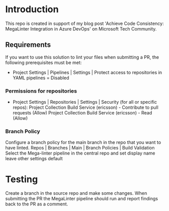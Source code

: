 # Introduction
This repo is created in support of my blog post 'Achieve Code Consistency: MegaLinter Integration in Azure DevOps' on Microsoft Tech Community.

## Requirements
If you want to use this solution to lint your files when submitting a PR, the following prerequisites must be met:
- Project Settings | Pipelines | Settings | Protect access to repositories in YAML pipelines = Disabled

### Permissions for repositories
- Project Settings | Repositories | Settings | Security (for all or specific repos):
    Project Collection Build Service (ericsson) - Contribute to pull requests (Allow)
    Project Collection Build Service (ericsson) - Read (Allow)

### Branch Policy
Configure a branch policy for the main branch in the repo that you want to have linted.
    Repos | Branches | Main | Branch Policies | Build Validation
        Select the Mega-linter pipeline in the central repo and set display name
        leave other settings default

# Testing
Create a branch in the source repo and make some changes. When submitting the PR the MegaLinter pipeline should run and report findings back to the PR as a comment.
